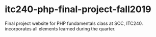 # itc240-php-final-project-fall2019
Final project website for PHP fundamentals class at SCC, ITC240. incorporates all elements learned during the quarter.
